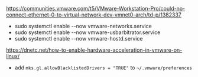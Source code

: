 https://communities.vmware.com/t5/VMware-Workstation-Pro/could-no-connect-ethernet-0-to-virtual-network-dev-vmnet0-arch/td-p/1382337

- sudo systemctl enable --now vmware-networks.service
- sudo systemctl enable --now vmware-usbarbitrator.service
- sudo systemctl enable --now vmware-hostd.service

https://dnetc.net/how-to-enable-hardware-acceleration-in-vmware-on-linux/
- add `mks.gl.allowBlacklistedDrivers = "TRUE"` to `~/.vmware/preferences`
